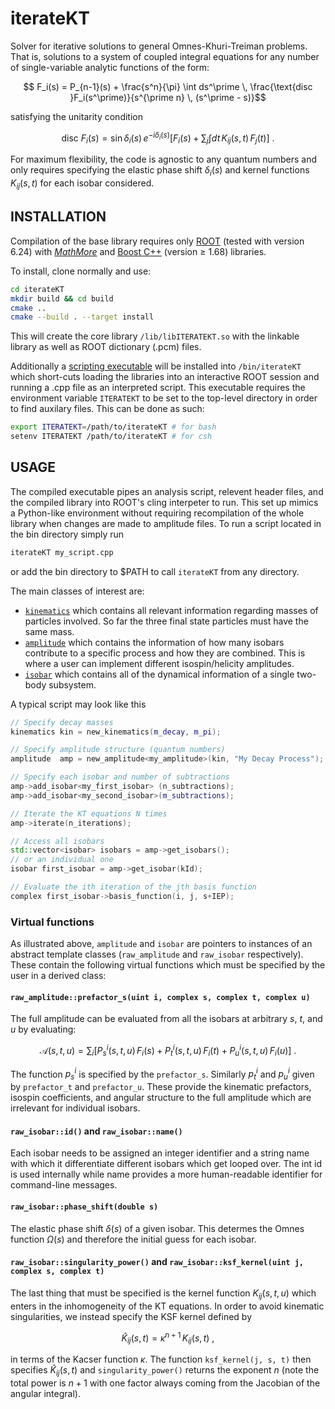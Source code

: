 # iterateKT
Solver for iterative solutions to general Omnes-Khuri-Treiman problems.
That is, solutions to a system of coupled integral equations for any number of single-variable analytic functions of the form:
```math
    F_i(s) = P_{n-1}(s) + \frac{s^n}{\pi} \int ds^\prime \, \frac{\text{disc }F_i(s^\prime)}{s^{\prime n} \, (s^\prime - s)}
```
satisfying the unitarity condition
```math
    \text{disc }F_i(s) =  \sin\delta_i(s) \, e^{-i\delta_i(s)} \left[ F_i(s) + \sum_{j} \int dt \,  K_{ij}(s,t) \,  F_j(t) \right] ~.
```
For maximum flexibility, the code is agnostic to any quantum numbers and only requires specifying the elastic phase shift $\delta_i(s)$ and kernel functions $K_{ij}(s,t)$ for each isobar considered.

##  INSTALLATION

Compilation of the base library requires only [ROOT](https://root.cern.ch/) (tested with version 6.24) with [*MathMore*](https://root.cern.ch/mathmore-library) and [Boost C++](https://www.boost.org/) (version $\geq$ 1.68) libraries.

To install, clone normally and use:
```bash
cd iterateKT
mkdir build && cd build
cmake ..
cmake --build . --target install
```
This will create the core library `/lib/libITERATEKT.so` with the linkable library as well as ROOT dictionary (.pcm) files. 

Additionally a [scripting executable](./src/cling/iterateKT.cpp) will be installed into `/bin/iterateKT` which short-cuts loading the libraries into an interactive ROOT session and running a .cpp file as an interpreted script.   This executable requires the environment variable `ITERATEKT` to be set to the top-level directory in order to find auxilary files. This can be done as such:
```bash
export ITERATEKT=/path/to/iterateKT # for bash
setenv ITERATEKT /path/to/iterateKT # for csh
```

##  USAGE
The compiled executable pipes an analysis script, relevent header files, and the compiled library into ROOT's cling interpeter to run. 
This set up mimics a Python-like environment without requiring recompilation of the whole library when changes are made to amplitude files. To run a script located in the bin directory simply run 
```bash
iterateKT my_script.cpp
```
or add the bin directory to $PATH to call `iterateKT` from any directory. 

The main classes of interest are:
- [`kinematics`](./src/kinematics.hpp) which contains all relevant information regarding masses of particles involved. So far the three final state particles must have the same mass. 
- [`amplitude`](./src/amplitude.hpp) which contains the information of how many isobars contribute to a specific process and how they are combined. This is where a user can implement different isospin/helicity amplitudes. 
- [`isobar`](./src/isobar.hpp) which contains all of the dynamical information of a single two-body subsystem. 

A typical script may look like this
```c++
// Specify decay masses
kinematics kin = new_kinematics(m_decay, m_pi);

// Specify amplitude structure (quantum numbers)
amplitude  amp = new_amplitude<my_amplitude>(kin, "My Decay Process");

// Specify each isobar and number of subtractions
amp->add_isobar<my_first_isobar> (n_subtractions);
amp->add_isobar<my_second_isobar>(m_subtractions);

// Iterate the KT equations N times
amp->iterate(n_iterations);

// Access all isobars
std::vector<isobar> isobars = amp->get_isobars();
// or an individual one
isobar first_isobar = amp->get_isobar(kId);

// Evaluate the ith iteration of the jth basis function
complex first_isobar->basis_function(i, j, s+IEP);
```

### Virtual functions
As illustrated above, `amplitude` and `isobar` are pointers to instances of an abstract template classes (`raw_amplitude` and `raw_isobar` respectively). These contain the following virtual functions which must be specified by the user in a derived class:

#### `raw_amplitude::prefactor_s(uint i, complex s, complex t, complex u)`

The full amplitude can be evaluated from all the isobars at arbitrary $s$, $t$, and $u$ by evaluating:
```math
\mathcal{A}(s,t,u) = \sum_i \left[P^i_s(s,t,u) \, F_i(s) + P^i_t(s,t,u) \, F_i(t) + P^i_u(s,t,u)\, F_i(u) \right] ~.
```
The function $p_s^i$ is specified by the `prefactor_s`. Similarly $p_t^i$ and $p_u^i$ given by `prefactor_t` and `prefactor_u`. These provide the kinematic prefactors, isospin coefficients, and angular structure to the full amplitude which are irrelevant for individual isobars. 

#### `raw_isobar::id()` and `raw_isobar::name()`
Each isobar needs to be assigned an integer identifier and a string name with which it differentiate different isobars which get looped over. The int id is used internally while name provides a more human-readable identifier for command-line messages.

#### `raw_isobar::phase_shift(double s)`
The elastic phase shift $\delta(s)$ of a given isobar. This determes the Omnes function $\Omega(s)$ and therefore the initial guess for each isobar.

#### `raw_isobar::singularity_power()` and `raw_isobar::ksf_kernel(uint j, complex s, complex t)`
The last thing that must be specified is the kernel function $K_{ij}(s,t,u)$ which enters in the inhomogeneity of the KT equations. In order to avoid kinematic singularities, we instead specify the KSF kernel defined by
```math
    \hat{K}_{ij}(s,t) = \kappa^{n+1} \, K_{ij}(s,t) ~,
```
in terms of the Kacser function $\kappa$. The function `ksf_kernel(j, s, t)` then specifies $\hat{K}_{ij}(s,t)$ and `singularity_power()` returns the exponent $n$ (note the total power is $n+1$ with one factor always coming from the Jacobian of the angular integral).
